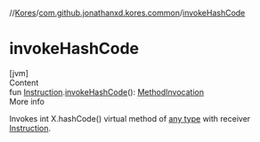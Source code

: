 //[Kores](../index.md)/[com.github.jonathanxd.kores.common](index.md)/[invokeHashCode](invoke-hash-code.md)



# invokeHashCode  
[jvm]  
Content  
fun [Instruction](../com.github.jonathanxd.kores/-instruction/index.md).[invokeHashCode](invoke-hash-code.md)(): [MethodInvocation](../com.github.jonathanxd.kores.base/-method-invocation/index.md)  
More info  


Invokes int X.hashCode() virtual method of [any type](https://kotlinlang.org/api/latest/jvm/stdlib/kotlin/-any/index.html) with receiver [Instruction](../com.github.jonathanxd.kores/-instruction/index.md).

  



